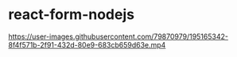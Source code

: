 # react-form-nodejs

https://user-images.githubusercontent.com/79870979/195165342-8f4f571b-2f91-432d-80e9-683cb659d63e.mp4

